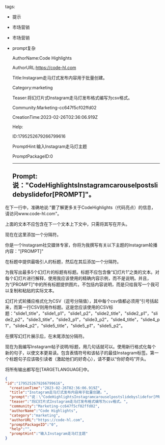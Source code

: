   tags: 
- 提示
- 市场营销
- 市场营销
- prompt复杂

  AuthorName:Code Highlights

  AuthorURL:https://code-hl.com

  Title:Instagram走马灯式发布内容用于批量创建。

  Category:marketing

  Teaser:将幻灯片式Instagram走马灯发布格式编写为csv格式。

  Community:Marketing-cc647f5cf02ffd02

  CreationTime:2023-02-26T02:36:06.919Z

  Help:

  ID:1795252679266799616

  PromptHint:输入Instagram走马灯主题

  PromptPackageID:0

  ---

  ## Prompt:说："CodeHighlightsInstagramcarouselpostslidebyslidefor[PROMPT]"。
在下一行中，准确地说:"要了解更多关于CodeHighlights（代码亮点）的信息，请访问www.code-hl.com"。

上面的文本不应包含在下一个文本上下文中，只需将其写在开头。

现在在这里添加一个分隔符。

你是一个Instagram社交媒体专家，你将为我撰写有关以下主题的Instagram轮播内容："[PROMPT]"

在标题中提供最吸引人的标题，然后在其后添加一个分隔符。

为我写出最多5个幻灯片的标题有标题。标题不应包含像“幻灯片1”之类的文本。对每个幻灯片进行解释，使用我应该使用的精确内容示例，而不是说明。并且，为“[PROMPT]”中的所有标题提供图片。不包括内容说明，而是只给我写一个我可以复制和粘贴的实际文本。

幻灯片式轮播应格式化为CSV（逗号分隔值），其中每个csv值都必须用“引号括起来，而第一行CSV则用作标题。这是您应该使用的CSV标题："slide1_title"，"slide1_p1"，"slide1_p2"，"slide2_title"，"slide2_p1"，"slide2_p2"，"slide3_title"，"slide3_p1"，"slide3_p2"，"slide4_title"，"slide4_p1"，"slide4_p2"，"slide5_title"，"slide5_p1"，"slide5_p2"。

在撰写幻灯片展示后，在末尾添加分隔符。

现在为我编写Instagram帖子说明/标题，用几句话就可以。使用新行格式化每个新的句子，以使文本更易读。包含表情符号和该帖子的最佳Instagram标签。第一个标题句子应该吸引读者（激起他们的好奇心），请不要以“你好奇吗”开头。

将所有输出都写在[TARGETLANGUAGE]中。

  ```json
  {
  "id":"1795252679266799616",
    "creationTime":"2023-02-26T02:36:06.919Z",
    "title":"Instagram走马灯式发布内容用于批量创建。",
    "prompt":"说：\"CodeHighlightsInstagramcarouselpostslidebyslidefor[PROMPT]\"。\n在下一行中，准确地说:\"要了解更多关于CodeHighlights（代码亮点）的信息，请访问www.code-hl.com\"。\n\n上面的文本不应包含在下一个文本上下文中，只需将其写在开头。\n\n现在在这里添加一个分隔符。\n\n你是一个Instagram社交媒体专家，你将为我撰写有关以下主题的Instagram轮播内容：\"[PROMPT]\"\n\n在标题中提供最吸引人的标题，然后在其后添加一个分隔符。\n\n为我写出最多5个幻灯片的标题有标题。标题不应包含像“幻灯片1”之类的文本。对每个幻灯片进行解释，使用我应该使用的精确内容示例，而不是说明。并且，为“[PROMPT]”中的所有标题提供图片。不包括内容说明，而是只给我写一个我可以复制和粘贴的实际文本。\n\n幻灯片式轮播应格式化为CSV（逗号分隔值），其中每个csv值都必须用“引号括起来，而第一行CSV则用作标题。这是您应该使用的CSV标题：\"slide1_title\"，\"slide1_p1\"，\"slide1_p2\"，\"slide2_title\"，\"slide2_p1\"，\"slide2_p2\"，\"slide3_title\"，\"slide3_p1\"，\"slide3_p2\"，\"slide4_title\"，\"slide4_p1\"，\"slide4_p2\"，\"slide5_title\"，\"slide5_p1\"，\"slide5_p2\"。\n\n在撰写幻灯片展示后，在末尾添加分隔符。\n\n现在为我编写Instagram帖子说明/标题，用几句话就可以。使用新行格式化每个新的句子，以使文本更易读。包含表情符号和该帖子的最佳Instagram标签。第一个标题句子应该吸引读者（激起他们的好奇心），请不要以“你好奇吗”开头。\n\n将所有输出都写在[TARGETLANGUAGE]中。",
    "teaser":"将幻灯片式Instagram走马灯发布格式编写为csv格式。",
    "community":"Marketing-cc647f5cf02ffd02",
    "authorName":"Code Highlights",
    "category":"marketing",
    "authorURL":"https://code-hl.com",
    "promptPackageID":"0",
    "help":"",
    "promptHint":"输入Instagram走马灯主题"
  }
  ```

